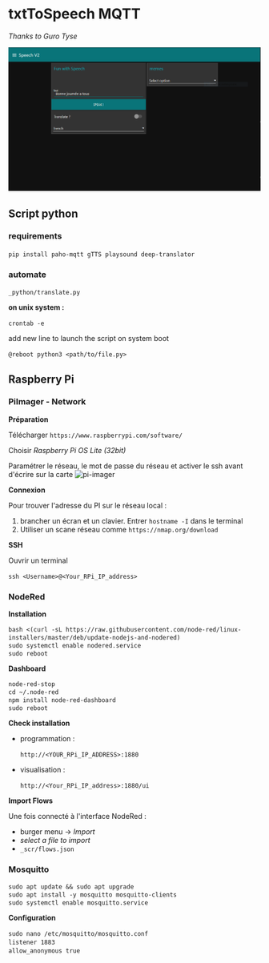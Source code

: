 # txtToSpeech MQTT

*Thanks to Guro Tyse*

![ui](_img/_ui.PNG)


## Script python

### requirements 

`pip install paho-mqtt gTTS playsound deep-translator`

### automate

`_python/translate.py`

**on unix system :**

`crontab -e`

add new line to launch the script on system boot

`@reboot python3 <path/to/file.py>`


## Raspberry Pi

### PiImager - Network

**Préparation**

Télécharger `https://www.raspberrypi.com/software/`

Choisir *Raspberry Pi OS Lite (32bit)*

Paramétrer le réseau, le mot de passe du réseau et activer le ssh avant d'écrire sur la carte
![pi-imager](_img/pi-imager.jpg)

**Connexion**

Pour trouver l'adresse du PI sur le réseau local : 

1. brancher un écran et un clavier. Entrer `hostname -I` dans le terminal
2. Utiliser un scane réseau comme `https://nmap.org/download`

**SSH**

Ouvrir un terminal

`ssh <Username>@<Your_RPi_IP_address>`


### NodeRed

**Installation**
```
bash <(curl -sL https://raw.githubusercontent.com/node-red/linux-installers/master/deb/update-nodejs-and-nodered)
sudo systemctl enable nodered.service
sudo reboot
```
**Dashboard**
```
node-red-stop
cd ~/.node-red
npm install node-red-dashboard
sudo reboot

```
**Check installation**

- programmation : 
  
    `http://<YOUR_RPi_IP_ADDRESS>:1880`

- visualisation : 

    `http://<Your_RPi_IP_address>:1880/ui`

**Import Flows**

Une fois connecté à l'interface NodeRed : 
- burger menu -> *Import*
- *select a file to import*
- `_scr/flows.json`

### Mosquitto

```
sudo apt update && sudo apt upgrade
sudo apt install -y mosquitto mosquitto-clients
sudo systemctl enable mosquitto.service
```

**Configuration**

`sudo nano /etc/mosquitto/mosquitto.conf`<br/>
`listener 1883`<br/>
`allow_anonymous true`